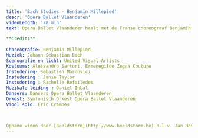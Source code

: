 ```yaml
---
title: 'Bach Studies - Benjamin Millepied'
descr: 'Opera Ballet Vlaanderen'
videoLength: '78 min'
text: Opera Ballet Vlaanderen haalt met de Franse choreograaf Benjamin Millepied een van de meest gerenommeerde hedendaagse balletchoreografen naar België. Hij creëert voor het eerst een avondvullend balletwerk. Dat werk kreeg (en behield uiteindelijk) de werktitel ‘Bach Studies’, en exploreert het muzikale universum van Johann Sebastian Bach. Geïnspireerd door Bachs complexe ritmes, vaak met roots in barokke dansritmes, stelt Millepied zichzelf als uitdaging om Bachs compositietechnieken te vertalen naar een fysieke realiteit. De beweging wordt geïnspireerd door Millepieds eigen emotionele reactie op de muziek. Twee iconische werken van Bach, Partita Nr. 2 en Passacaglia voor Orgel, zijn de ankerpunten voor de choreografie. Het orkest van Opera Ballet Vlaanderen, onder leiding van Daniel Inbal, wordt ingezet ter versterking van de iconische partijen voor soloviool en orgel.  

**Credits**  
  
Choreografie: Benjamin Millepied  
Muziek: Johann Sebastian Bach  
Scenografie en licht: United Visual Artists  
Kostuums: Alessandro Sartori, Ermenegildo Zegna Couture  
Instudering: Sebastien Marcovici  
Instudering : Janie Taylor  
Instudering : Rachelle Refailedes  
Muzikale leiding : Daniel Inbal  
Dansers: Dansers Opera Ballet Vlaanderen  
Orkest: Symfonisch Orkest Opera Ballet Vlaanderen  
Viool solo: Eric Crambes

‍

Opname video door [Beeldstorm](http://www.beeldstorm.be) o.l.v. Jan Bosteels
---
```

